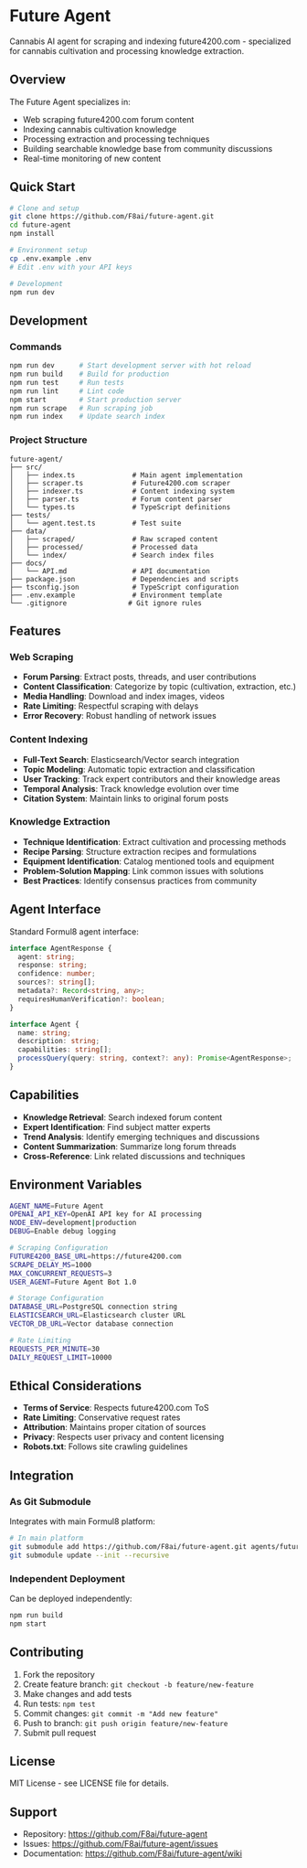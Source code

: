 # Future Agent

Cannabis AI agent for scraping and indexing future4200.com - specialized for cannabis cultivation and processing knowledge extraction.

## Overview

The Future Agent specializes in:
- Web scraping future4200.com forum content
- Indexing cannabis cultivation knowledge
- Processing extraction and processing techniques
- Building searchable knowledge base from community discussions
- Real-time monitoring of new content

## Quick Start

```bash
# Clone and setup
git clone https://github.com/F8ai/future-agent.git
cd future-agent
npm install

# Environment setup
cp .env.example .env
# Edit .env with your API keys

# Development
npm run dev
```

## Development

### Commands

```bash
npm run dev      # Start development server with hot reload
npm run build    # Build for production
npm run test     # Run tests
npm run lint     # Lint code
npm start        # Start production server
npm run scrape   # Run scraping job
npm run index    # Update search index
```

### Project Structure

```
future-agent/
├── src/
│   ├── index.ts              # Main agent implementation
│   ├── scraper.ts            # Future4200.com scraper
│   ├── indexer.ts            # Content indexing system
│   ├── parser.ts             # Forum content parser
│   └── types.ts              # TypeScript definitions
├── tests/
│   └── agent.test.ts         # Test suite
├── data/
│   ├── scraped/              # Raw scraped content
│   ├── processed/            # Processed data
│   └── index/                # Search index files
├── docs/
│   └── API.md                # API documentation
├── package.json              # Dependencies and scripts
├── tsconfig.json             # TypeScript configuration
├── .env.example              # Environment template
└── .gitignore               # Git ignore rules
```

## Features

### Web Scraping
- **Forum Parsing**: Extract posts, threads, and user contributions
- **Content Classification**: Categorize by topic (cultivation, extraction, etc.)
- **Media Handling**: Download and index images, videos
- **Rate Limiting**: Respectful scraping with delays
- **Error Recovery**: Robust handling of network issues

### Content Indexing
- **Full-Text Search**: Elasticsearch/Vector search integration
- **Topic Modeling**: Automatic topic extraction and classification
- **User Tracking**: Track expert contributors and their knowledge areas
- **Temporal Analysis**: Track knowledge evolution over time
- **Citation System**: Maintain links to original forum posts

### Knowledge Extraction
- **Technique Identification**: Extract cultivation and processing methods
- **Recipe Parsing**: Structure extraction recipes and formulations
- **Equipment Identification**: Catalog mentioned tools and equipment
- **Problem-Solution Mapping**: Link common issues with solutions
- **Best Practices**: Identify consensus practices from community

## Agent Interface

Standard Formul8 agent interface:

```typescript
interface AgentResponse {
  agent: string;
  response: string;
  confidence: number;
  sources?: string[];
  metadata?: Record<string, any>;
  requiresHumanVerification?: boolean;
}

interface Agent {
  name: string;
  description: string;
  capabilities: string[];
  processQuery(query: string, context?: any): Promise<AgentResponse>;
}
```

## Capabilities

- **Knowledge Retrieval**: Search indexed forum content
- **Expert Identification**: Find subject matter experts
- **Trend Analysis**: Identify emerging techniques and discussions
- **Content Summarization**: Summarize long forum threads
- **Cross-Reference**: Link related discussions and techniques

## Environment Variables

```bash
AGENT_NAME=Future Agent
OPENAI_API_KEY=OpenAI API key for AI processing
NODE_ENV=development|production
DEBUG=Enable debug logging

# Scraping Configuration
FUTURE4200_BASE_URL=https://future4200.com
SCRAPE_DELAY_MS=1000
MAX_CONCURRENT_REQUESTS=3
USER_AGENT=Future Agent Bot 1.0

# Storage Configuration
DATABASE_URL=PostgreSQL connection string
ELASTICSEARCH_URL=Elasticsearch cluster URL
VECTOR_DB_URL=Vector database connection

# Rate Limiting
REQUESTS_PER_MINUTE=30
DAILY_REQUEST_LIMIT=10000
```

## Ethical Considerations

- **Terms of Service**: Respects future4200.com ToS
- **Rate Limiting**: Conservative request rates
- **Attribution**: Maintains proper citation of sources
- **Privacy**: Respects user privacy and content licensing
- **Robots.txt**: Follows site crawling guidelines

## Integration

### As Git Submodule

Integrates with main Formul8 platform:

```bash
# In main platform
git submodule add https://github.com/F8ai/future-agent.git agents/future-agent
git submodule update --init --recursive
```

### Independent Deployment

Can be deployed independently:

```bash
npm run build
npm start
```

## Contributing

1. Fork the repository
2. Create feature branch: `git checkout -b feature/new-feature`
3. Make changes and add tests
4. Run tests: `npm test`
5. Commit changes: `git commit -m "Add new feature"`
6. Push to branch: `git push origin feature/new-feature`
7. Submit pull request

## License

MIT License - see LICENSE file for details.

## Support

- Repository: https://github.com/F8ai/future-agent
- Issues: https://github.com/F8ai/future-agent/issues
- Documentation: https://github.com/F8ai/future-agent/wiki